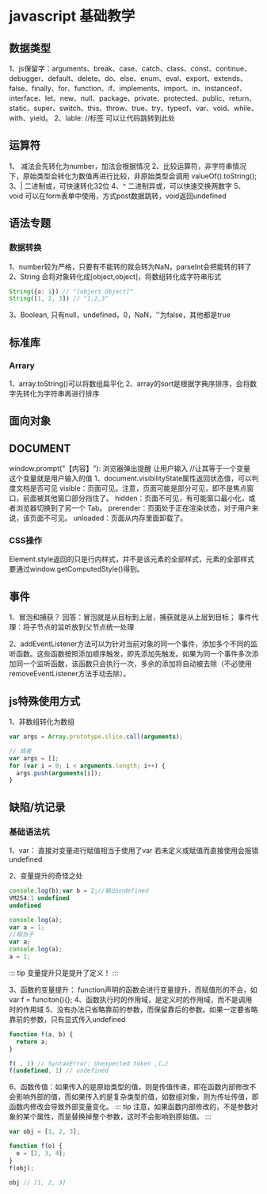 # javascript 基础教学

## 数据类型
1、js保留字：arguments、break、case、catch、class、const、continue、debugger、default、delete、do、else、enum、eval、export、extends、false、finally、for、function、if、implements、import、in、instanceof、interface、let、new、null、package、private、protected、public、return、static、super、switch、this、throw、true、try、typeof、var、void、while、with、yield。
2、lable: //标签 可以让代码跳转到此处

## 运算符
1、 减法会先转化为number，加法会根据情况
2、比较运算符，非字符串情况下，原始类型会转化为数值再进行比较，非原始类型会调用 valueOf().toString();
3、|  二进制或，可快速转化32位
4、^  二进制异或，可以快速交换两数字
5、void  可以在form表单中使用，方式post数据跳转，void返回undefined 

## 语法专题
### 数据转换
1、number较为严格，只要有不能转的就会转为NaN，parseInt会把能转的转了
2、String 会将对象转化成[object,object]，将数组转化成字符串形式
```js
String({a: 1}) // "[object Object]"
String([1, 2, 3]) // "1,2,3"
```
3、Boolean, 只有null，undefined，0，NaN，''为false，其他都是true

## 标准库

### Arrary
1、array.toString()可以将数组扁平化
2、array的sort是根据字典序排序，会将数字先转化为字符串再进行排序

## 面向对象


## DOCUMENT
window.prompt("【内容】"): 浏览器弹出提醒 让用户输入   //让其等于一个变量 这个变量就是用户输入的值
1、document.visibilityState属性返回状态值，可以判度文档是否可见
    visible：页面可见。注意，页面可能是部分可见，即不是焦点窗口，前面被其他窗口部分挡住了。
    hidden：页面不可见，有可能窗口最小化，或者浏览器切换到了另一个 Tab。
    prerender：页面处于正在渲染状态，对于用户来说，该页面不可见。
    unloaded：页面从内存里面卸载了。

### CSS操作
Element.style返回的只是行内样式，并不是该元素的全部样式，元素的全部样式要通过window.getComputedStyle()得到。

## 事件
1、冒泡和捕获？
  回答：冒泡就是从目标到上层，捕获就是从上层到目标；
  事件代理：将子节点的监听放到父节点统一处理

2、addEventListener方法可以为针对当前对象的同一个事件，添加多个不同的监听函数。这些函数按照添加顺序触发，即先添加先触发。如果为同一个事件多次添加同一个监听函数，该函数只会执行一次，多余的添加将自动被去除（不必使用removeEventListener方法手动去除）。



## js特殊使用方式
1、非数组转化为数组
```js 如转化arguments
var args = Array.prototype.slice.call(arguments);

// 或者
var args = [];
for (var i = 0; i < arguments.length; i++) {
  args.push(arguments[i]);
}
```

## 缺陷/坑记录

### 基础语法坑
1、var： 直接对变量进行赋值相当于使用了var 若未定义或赋值而直接使用会报错undefined

2、变量提升的奇怪之处
```js
console.log(b);var b = 2;//输出undefined 
VM254:1 undefined
undefined

console.log(a);
var a = 1;
//相当于
var a;
console.log(a);
a = 1;
```
::: tip
    变量提升只是提升了定义！
:::

3、函数的变量提升：
function声明的函数会进行变量提升，而赋值形的不会，如 var f = funciton(){};
4、函数执行时的作用域，是定义时的作用域，而不是调用时的作用域
5、没有办法只省略靠前的参数，而保留靠后的参数。如果一定要省略靠前的参数，只有显式传入undefined
```js
function f(a, b) {
  return a;
}

f( , 1) // SyntaxError: Unexpected token ,(…)
f(undefined, 1) // undefined
```
6、函数传值：如果传入的是原始类型的值，则是传值传递，即在函数内部修改不会影响外部的值，而如果传入的是复杂类型的值，如数组对象，则为传址传值，即函数内修改会导致外部变量变化。
::: tip
注意，如果函数内部修改的，不是参数对象的某个属性，而是替换掉整个参数，这时不会影响到原始值。
:::
```js
var obj = [1, 2, 3];

function f(o) {
  o = [2, 3, 4];
}
f(obj);

obj // [1, 2, 3]
```
